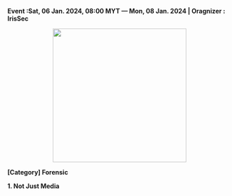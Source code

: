 **Event :Sat, 06 Jan. 2024, 08:00 MYT — Mon, 08 Jan. 2024 | Oragnizer : IrisSec**


<p align="center">
   <img src="https://ctftime.org/media/team/iris-zoomed.jpg" width=300>
</p>

**[Category] Forensic**

**1. Not Just Media**

